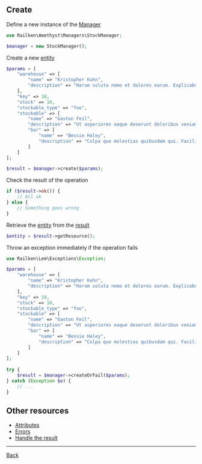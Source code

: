 ## Create

Define a new instance of the [Manager](manager.md)

```php
use Railken\Amethyst\Managers\StockManager;

$manager = new StockManager();
```

Create a new [entity](model.md)

```php
$params = [
    "warehouse" => [
        "name" => "Kristopher Kuhn",
        "description" => "Harum soluta nemo et dolores earum. Explicabo quisquam ut eos debitis. Possimus id et distinctio consequatur fugit deleniti. Aut autem nisi iure ut velit."
    ],
    "key" => 10,
    "stock" => 10,
    "stockable_type" => "foo",
    "stockable" => [
        "name" => "Gaston Feil",
        "description" => "Ut asperiores eaque deserunt doloribus veniam doloremque aut. Soluta nihil eos asperiores pariatur cum illo eos. Ea corporis a qui impedit nesciunt.",
        "bar" => [
            "name" => "Bessie Haley",
            "description" => "Culpa quo molestias quibusdam qui. Facilis et quidem tenetur harum. Est voluptatem quis ut eos non voluptas sit. Eos voluptatem cumque exercitationem ipsum et."
        ]
    ]
];

$result = $manager->create($params);
```

Check the result of the operation

```php
if ($result->ok()) {
    // All ok
} else {
    // Something goes wrong
}
```

Retrieve the [entity](model.md) from the [result](result.md)

```php
$entity = $result->getResource();
```

Throw an exception immediately if the operation fails

```php
use Railken\Lem\Exceptions\Exception;

$params = [
    "warehouse" => [
        "name" => "Kristopher Kuhn",
        "description" => "Harum soluta nemo et dolores earum. Explicabo quisquam ut eos debitis. Possimus id et distinctio consequatur fugit deleniti. Aut autem nisi iure ut velit."
    ],
    "key" => 10,
    "stock" => 10,
    "stockable_type" => "foo",
    "stockable" => [
        "name" => "Gaston Feil",
        "description" => "Ut asperiores eaque deserunt doloribus veniam doloremque aut. Soluta nihil eos asperiores pariatur cum illo eos. Ea corporis a qui impedit nesciunt.",
        "bar" => [
            "name" => "Bessie Haley",
            "description" => "Culpa quo molestias quibusdam qui. Facilis et quidem tenetur harum. Est voluptatem quis ut eos non voluptas sit. Eos voluptatem cumque exercitationem ipsum et."
        ]
    ]
];
   
try {
    $result = $manager->createOrFail($params);
} catch (Exception $e) {
    // ...
}
```

## Other resources
* [Attributes](attributes.md)
* [Errors](errors.md)
* [Handle the result](result.md)

---
[Back](index.md)
